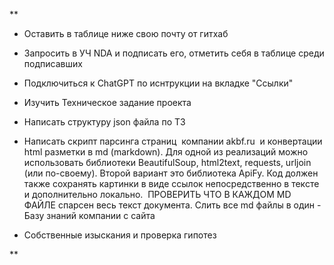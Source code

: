 **

+ Оставить в таблице ниже свою почту от гитхаб

+ Запросить в УЧ NDA и подписать его, отметить себя в таблице среди подписавших

+ Подключиться к ChatGPT по иснтрукции на вкладке "Ссылки"

- Изучить Техническое задание проекта

- Написать структуру json файла по ТЗ


- Написать скрипт парсинга страниц  компании akbf.ru  и конвертации html разметки в md (markdown). Для одной из реализаций можно использовать библиотеки BeautifulSoup, html2text, requests, urljoin (или по-своему). Второй вариант это библиотека ApiFy. Код должен также сохранять картинки в виде ссылок непосредственно в тексте  и дополнительно локально.  ПРОВЕРИТЬ ЧТО В КАЖДОМ MD ФАЙЛЕ спарсен весь текст документа. Слить все md файлы в один - Базу знаний компании с сайта

  

- Собственные изыскания и проверка гипотез

**